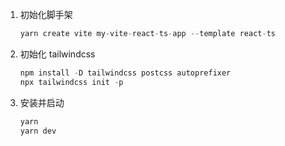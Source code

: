 1. 初始化脚手架
   ```ts
   yarn create vite my-vite-react-ts-app --template react-ts
   ```
2. 初始化 tailwindcss

   ```ts
   npm install -D tailwindcss postcss autoprefixer
   npx tailwindcss init -p
   ```

3. 安装并启动
   ```ts
   yarn
   yarn dev
   ```
